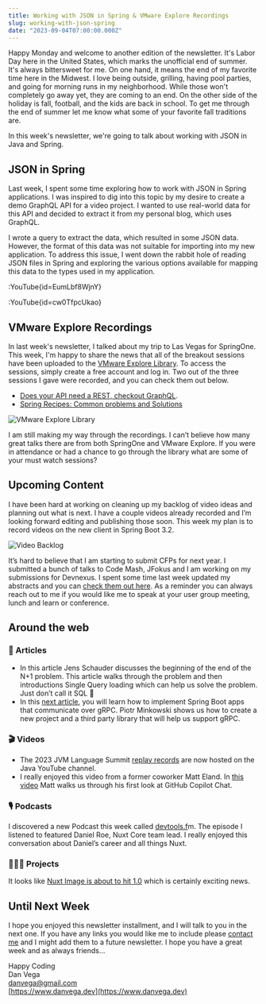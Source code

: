```yaml
---
title: Working with JSON in Spring & VMware Explore Recordings
slug: working-with-json-spring
date: "2023-09-04T07:00:00.000Z"
---
```


Happy Monday and welcome to another edition of the newsletter. It's Labor Day here in the United States, which marks the unofficial end of summer. It's always bittersweet for me. On one hand, it means the end of my favorite time here in the Midwest. I love being outside, grilling, having pool parties, and going for morning runs in my neighborhood. While those won't completely go away yet, they are coming to an end. On the other side of the holiday is fall, football, and the kids are back in school. To get me through the end of summer let me know what some of your favorite fall traditions are.

In this week's newsletter, we're going to talk about working with JSON in Java and Spring.

## JSON in Spring

Last week, I spent some time exploring how to work with JSON in Spring applications. I was inspired to dig into this topic by my desire to create a demo GraphQL API for a video project. I wanted to use real-world data for this API and decided to extract it from my personal blog, which uses GraphQL.

I wrote a query to extract the data, which resulted in some JSON data. However, the format of this data was not suitable for importing into my new application. To address this issue, I went down the rabbit hole of reading JSON files in Spring and exploring the various options available for mapping this data to the types used in my application.

:YouTube{id=EumLbf8WjnY}

:YouTube{id=cw0TfpcUkao}

## VMware Explore Recordings

In last week's newsletter, I talked about my trip to Las Vegas for SpringOne. This week, I'm happy to share the news that all of the breakout sessions have been uploaded to the [VMware Explore Library](https://www.vmware.com/explore/video-library/video-landing.html). To access the sessions, simply create a free account and log in. Two out of the three sessions I gave were recorded, and you can check them out below.

- [Does your API need a REST, checkout GraphQL](https://www.vmware.com/explore/video-library/video-landing.html?sessionid=1681495955926001D6RA&videoId=6335272726112).
- [Spring Recipes: Common problems and Solutions](https://www.vmware.com/explore/video-library/video-landing.html?sessionid=1680205167648001ZhTy&videoId=6335272438112)

![VMware Explore Library](/images/newsletter/2023/09/04/vmware_explore_library.png)

I am still making my way through the recordings. I can’t believe how many great talks there are from both SpringOne and VMware Explore. If you were in attendance or had a chance to go through the library what are some of your must watch sessions?

## Upcoming Content

I have been hard at working on cleaning up my backlog of video ideas and planning out what is next. I have a couple videos already recorded and I’m looking forward editing and publishing those soon. This week my plan is to record videos on the new client in Spring Boot 3.2.

![Video Backlog](/images/newsletter/2023/09/04/video_backlog.png)

It’s hard to believe that I am starting to submit CFPs for next year. I submitted a bunch of talks to Code Mash, JFokus and I am working on my submissions for Devnexus. I spent some time last week updated my abstracts and you can [check them out here](https://github.com/danvega/abstracts). As a reminder you can always reach out to me if you would like me to speak at your user group meeting, lunch and learn or conference.

## Around the web

### 📝 Articles

- In this article Jens Schauder discusses the beginning of the end of the N+1 problem. This article walks through the problem and then introductions Single Query loading which can help us solve the problem. Just don’t call it SQL 🤣
- In this [next article](https://piotrminkowski.com/2023/08/29/introduction-to-grpc-with-spring-boot/), you will learn how to implement Spring Boot apps that communicate over gRPC. Piotr Minkowski shows us how to create a new project and a third party library that will help us support gRPC.

### 🎬 Videos

- The 2023 JVM Language Summit [replay records](https://www.youtube.com/watch?v=6nRS6UiN7X0&list=PLX8CzqL3ArzW90jKUCf4H6xCKpStxsOzp) are now hosted on the Java YouTube channel.
- I really enjoyed this video from a former coworker Matt Eland. In [this video](https://www.youtube.com/watch?v=2ULkQcOW8Y8) Matt walks us through his first look at GitHub Copilot Chat.

### 🎙 Podcasts

I discovered a new Podcast this week called [devtools.f](https://www.devtools.fm/episode/63)m. The episode I listened to featured Daniel Roe, Nuxt Core team lead. I really enjoyed this conversation about Daniel’s career and all things Nuxt.

### 👨🏼‍💻 Projects

It looks like [Nuxt Image is about to hit 1.0](https://twitter.com/nuxt_js/status/1696157897607061704) which is certainly exciting news.

## Until Next Week

I hope you enjoyed this newsletter installment, and I will talk to you in the next one. If you have any links you would like me to include please [contact me](http://twitter.com/therealdanvega) and I might add them to a future newsletter. I hope you have a great week and as always friends...

Happy Coding<br/>
Dan Vega<br/>
danvega@gmail.com<br/>
[https://www.danvega.dev](https://www.danvega.dev)
